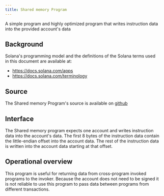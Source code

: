 ```yaml
---
title: Shared memory Program
---
```


A simple program and highly optimized program that writes instruction data into
the provided account's data

## Background

Solana's programming model and the definitions of the Solana terms used in this
document are available at:

- https://docs.solana.com/apps
- https://docs.solana.com/terminology

## Source

The Shared memory Program's source is available on
[github](https://github.com/solana-labs/solana-program-library)

## Interface

The Shared memory program expects one account and writes instruction data into
the account's data.  The first 8 bytes of the instruction data contain the
little-endian offset into the account data.  The rest of the instruction data is
written into the account data starting at that offset.  

## Operational overview

This program is useful for returning data from cross-program invoked programs to
the invoker.  Because the account does not need to be signed it is not reliable
to use this program to pass data between programs from different transactions.

